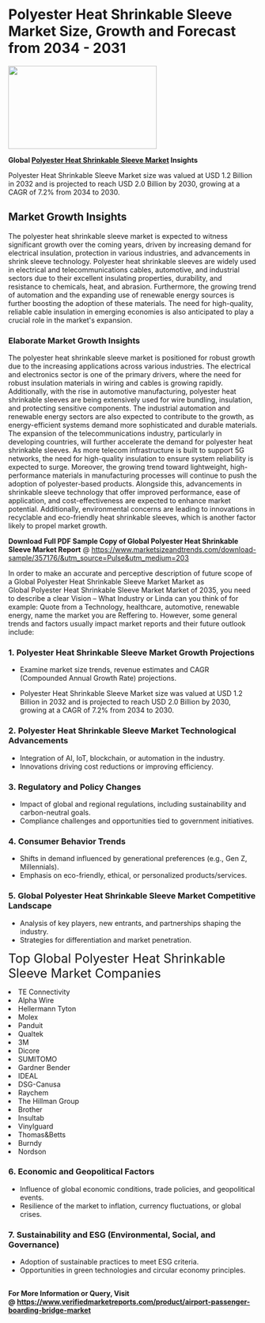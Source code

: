 <H1>Polyester Heat Shrinkable Sleeve Market Size, Growth and Forecast from 2034 - 2031</H1><img class="aligncenter size-medium wp-image-584254" src="https://thirdeyenews.in/wp-content/uploads/2034/09/Global-Market-Research-300x168.jpeg" alt="" width="300" height="168" /><p><strong>Global&nbsp;<a href="https://www.marketsizeandtrends.com/download-sample/357176/&amp;utm_source=Pulse&amp;utm_medium=203">Polyester Heat Shrinkable Sleeve Market</a> Insights</strong></p><p>Polyester Heat Shrinkable Sleeve Market size was valued at USD 1.2 Billion in 2032 and is projected to reach USD 2.0 Billion by 2030, growing at a CAGR of 7.2% from 2034 to 2030.</p><p><h2>Market Growth Insights</h2> The polyester heat shrinkable sleeve market is expected to witness significant growth over the coming years, driven by increasing demand for electrical insulation, protection in various industries, and advancements in shrink sleeve technology. Polyester heat shrinkable sleeves are widely used in electrical and telecommunications cables, automotive, and industrial sectors due to their excellent insulating properties, durability, and resistance to chemicals, heat, and abrasion. Furthermore, the growing trend of automation and the expanding use of renewable energy sources is further boosting the adoption of these materials. The need for high-quality, reliable cable insulation in emerging economies is also anticipated to play a crucial role in the market's expansion. <h3>Elaborate Market Growth Insights</h3> The polyester heat shrinkable sleeve market is positioned for robust growth due to the increasing applications across various industries. The electrical and electronics sector is one of the primary drivers, where the need for robust insulation materials in wiring and cables is growing rapidly. Additionally, with the rise in automotive manufacturing, polyester heat shrinkable sleeves are being extensively used for wire bundling, insulation, and protecting sensitive components. The industrial automation and renewable energy sectors are also expected to contribute to the growth, as energy-efficient systems demand more sophisticated and durable materials. The expansion of the telecommunications industry, particularly in developing countries, will further accelerate the demand for polyester heat shrinkable sleeves. As more telecom infrastructure is built to support 5G networks, the need for high-quality insulation to ensure system reliability is expected to surge. Moreover, the growing trend toward lightweight, high-performance materials in manufacturing processes will continue to push the adoption of polyester-based products. Alongside this, advancements in shrinkable sleeve technology that offer improved performance, ease of application, and cost-effectiveness are expected to enhance market potential. Additionally, environmental concerns are leading to innovations in recyclable and eco-friendly heat shrinkable sleeves, which is another factor likely to propel market growth. </p><p><span class=""><strong>Download Full PDF Sample Copy of Global Polyester Heat Shrinkable Sleeve Market Report</strong> @ <a href="https://www.marketsizeandtrends.com/download-sample/357176/&amp;utm_source=Pulse&amp;utm_medium=203" target="_blank">https://www.marketsizeandtrends.com/download-sample/357176/&amp;utm_source=Pulse&amp;utm_medium=203</a></span></p><p>In order to make an accurate and perceptive description of future scope of a Global&nbsp;Polyester Heat Shrinkable Sleeve Market Market as Global&nbsp;Polyester Heat Shrinkable Sleeve Market Market of 2035, you need to describe a clear Vision &ndash; What Industry or Linda can you think of for example: Quote from a Technology, healthcare, automotive, renewable energy, name the market you are Reffering to. However, some general trends and factors usually impact market reports and their future outlook include:</p><h3>1.&nbsp;<strong>Polyester Heat Shrinkable Sleeve Market Growth Projections</strong></h3><ul><li>Examine market size trends, revenue estimates and CAGR (Compounded Annual Growth Rate) projections.</li><li><p>Polyester Heat Shrinkable Sleeve Market size was valued at USD 1.2 Billion in 2032 and is projected to reach USD 2.0 Billion by 2030, growing at a CAGR of 7.2% from 2034 to 2030.</p></li></ul><h3>2.&nbsp;<strong>Polyester Heat Shrinkable Sleeve Market Technological Advancements</strong></h3><ul><li>Integration of AI, IoT, blockchain, or automation in the industry.</li><li>Innovations driving cost reductions or improving efficiency.</li></ul><h3>3.&nbsp;<strong>Regulatory and Policy Changes</strong></h3><ul><li>Impact of global and regional regulations, including sustainability and carbon-neutral goals.</li><li>Compliance challenges and opportunities tied to government initiatives.</li></ul><h3>4.&nbsp;<strong>Consumer Behavior Trends</strong></h3><ul><li>Shifts in demand influenced by generational preferences (e.g., Gen Z, Millennials).</li><li>Emphasis on eco-friendly, ethical, or personalized products/services.</li></ul><h3>5.&nbsp;<strong>Global Polyester Heat Shrinkable Sleeve Market Competitive Landscape</strong></h3><ul><li>Analysis of key players, new entrants, and partnerships shaping the industry.</li><li>Strategies for differentiation and market penetration.</li></ul><p data-pm-slice="1 1 []"><span style="color: inherit; font-family: inherit; font-size: 25px;">Top Global Polyester Heat Shrinkable Sleeve Market Companies</span></p><div class="" data-test-id=""><p><li>TE Connectivity</li><li> Alpha Wire</li><li> Hellermann Tyton</li><li> Molex</li><li> Panduit</li><li> Qualtek</li><li> 3M</li><li> Dicore</li><li> SUMITOMO</li><li> Gardner Bender</li><li> IDEAL</li><li> DSG-Canusa</li><li> Raychem</li><li> The Hillman Group</li><li> Brother</li><li> Insultab</li><li> Vinylguard</li><li> Thomas&Betts</li><li> Burndy</li><li> Nordson</li></p></div><h3>6.&nbsp;<strong>Economic and Geopolitical Factors</strong></h3><ul><li>Influence of global economic conditions, trade policies, and geopolitical events.</li><li>Resilience of the market to inflation, currency fluctuations, or global crises.</li></ul><h3>7.&nbsp;<strong>Sustainability and ESG (Environmental, Social, and Governance)</strong></h3><ul><li>Adoption of sustainable practices to meet ESG criteria.</li><li>Opportunities in green technologies and circular economy principles.</li></ul><h2><strong style="font-size: 14px;">For More Information or Query, Visit @&nbsp;</strong><a style="background-color: #ffffff; font-size: 14px;" href="https://www.marketsizeandtrends.com/report/polyester-heat-shrinkable-sleeve-market/" target="_blank">https://www.verifiedmarketreports.com/product/airport-passenger-boarding-bridge-market</a></h2>
